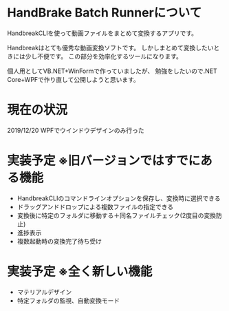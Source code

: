 # HandBrake Batch Runnerについて
HandbreakCLIを使って動画ファイルをまとめて変換するアプリです。

Handbreakはとても優秀な動画変換ソフトです。
しかしまとめて変換したいときには少し不便です。
この部分を効率化するツールになります。

個人用としてVB.NET+WinFormで作っていましたが、
勉強をしたいので.NET Core+WPFで作り直して公開しようと思います。

# 現在の状況
2019/12/20 WPFでウインドウデザインのみ行った

# 実装予定 ※旧バージョンではすでにある機能
- HandbreakCLIのコマンドラインオプションを保存し、変換時に選択できる
- ドラッグアンドドロップによる複数ファイルの指定できる
- 変換後に特定のフォルダに移動する＋同名ファイルチェック(2度目の変換防止)
- 進捗表示
- 複数起動時の変換完了待ち受け

# 実装予定 ※全く新しい機能
- マテリアルデザイン
- 特定フォルダの監視、自動変換モード

